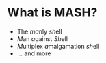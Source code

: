 # What is MASH?

- The *ma*nly *sh*ell
- *M*an *a*gainst *Sh*ell
- *M*ultiplex *a*malgamation *sh*ell
- ... and more
